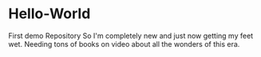 # Hello-World
First demo Repository
So I'm completely new and just now getting my feet wet.
Needing tons of books on video about all the wonders of this era.
